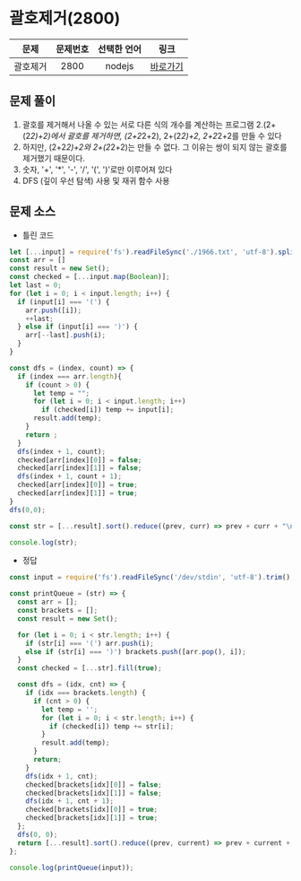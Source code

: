 # 괄호제거(2800)

|문제|문제번호|선택한 언어|링크|
|:---:|:---:|:---:|:---:|
|괄호제거|2800|nodejs|[바로가기](https://www.acmicpc.net/problem/2800)|

## 문제 풀이
1. 괄호를 제거해서 나올 수 있는 서로 다른 식의 개수를 계산하는 프로그램
2.(2+(2*2)+2)에서 괄호를 제거하면, (2+2*2+2), 2+(2*2)+2, 2+2*2+2를 만들 수 있다
3. 하지만, (2+2*2)+2와 2+(2*2+2)는 만들 수 없다. 그 이유는 쌍이 되지 않는 괄호를 제거했기 때문이다.
4. 숫자, '+', '*', '-', '/', '(', ')'로만 이루어져 있다
5. DFS (깊이 우선 탐색) 사용 및 재귀 함수 사용


## 문제 소스
- 틀린 코드 
```javascript
let [...input] = require('fs').readFileSync('./1966.txt', 'utf-8').split('');
const arr = []
const result = new Set();
const checked = [...input.map(Boolean)];
let last = 0;
for (let i = 0; i < input.length; i++) {
  if (input[i] === '(') {
    arr.push([i]);
    ++last;
  } else if (input[i] === ')') {
    arr[--last].push(i);
  }
}

const dfs = (index, count) => {
  if (index === arr.length){ 
    if (count > 0) {
      let temp = "";
      for (let i = 0; i < input.length; i++) 
        if (checked[i]) temp += input[i];
      result.add(temp);
    }
    return ;
  }
  dfs(index + 1, count);
  checked[arr[index][0]] = false;
  checked[arr[index][1]] = false;
  dfs(index + 1, count + 1);
  checked[arr[index][0]] = true;
  checked[arr[index][1]] = true;
}
dfs(0,0);

const str = [...result].sort().reduce((prev, curr) => prev + curr + "\n", '');

console.log(str);
```
- 정답
```javascript
const input = require('fs').readFileSync('/dev/stdin', 'utf-8').trim();

const printQueue = (str) => {
  const arr = [];
  const brackets = [];
  const result = new Set();

  for (let i = 0; i < str.length; i++) {
    if (str[i] === '(') arr.push(i);
    else if (str[i] === ')') brackets.push([arr.pop(), i]);
  }
  const checked = [...str].fill(true);

  const dfs = (idx, cnt) => {
    if (idx === brackets.length) {
      if (cnt > 0) {
        let temp = '';
        for (let i = 0; i < str.length; i++) {
          if (checked[i]) temp += str[i];
        }
        result.add(temp);
      }
      return;
    }
    dfs(idx + 1, cnt);
    checked[brackets[idx][0]] = false;
    checked[brackets[idx][1]] = false;
    dfs(idx + 1, cnt + 1);
    checked[brackets[idx][0]] = true;
    checked[brackets[idx][1]] = true;
  };
  dfs(0, 0);
  return [...result].sort().reduce((prev, current) => prev + current + '\n', '');
};

console.log(printQueue(input));
```